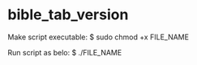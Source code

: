 # bible_tab_version



Make script executable:
$ sudo chmod +x FILE_NAME

Run script as belo:
$ ./FILE_NAME
